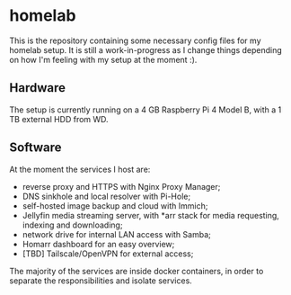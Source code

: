 # homelab
This is the repository containing some necessary config files for my homelab setup. It is still a work-in-progress as I change things depending on how I'm feeling with my setup at the moment :).

## Hardware
The setup is currently running on a 4 GB Raspberry Pi 4 Model B, with a 1 TB external HDD from WD.

## Software
At the moment the services I host are:
- reverse proxy and HTTPS with Nginx Proxy Manager;
- DNS sinkhole and local resolver with Pi-Hole;
- self-hosted image backup and cloud with Immich;
- Jellyfin media streaming server, with *arr stack for media requesting, indexing and downloading;
- network drive for internal LAN access with Samba;
- Homarr dashboard for an easy overview;
- \[TBD\] Tailscale/OpenVPN for external access;

The majority of the services are inside docker containers, in order to separate the responsibilities and isolate services.